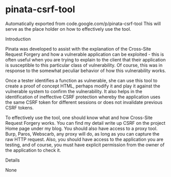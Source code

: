# pinata-csrf-tool
Automatically exported from code.google.com/p/pinata-csrf-tool
This will serve as the place holder on how to effectively use the tool.

Introduction

Pinata was developed to assist with the explanation of the Cross-Site Request Forgery and how a vulnerable application can be exploited - this is often useful when you are trying to explain to the client that their application is susceptible to this particular class of vulnerability. Of course, this was in response to the somewhat peculiar behavior of how this vulnerability works.

Once a tester identifies a function as vulnerable, she can use this tool to create a proof of concept HTML, perhaps modify it and play it against the vulnerable system to confirm the vulnerability. It also helps in the identification of ineffective CSRF protection whereby the application uses the same CSRF token for different sessions or does not invalidate previous CSRF tokens. 

To effectively use the tool, one should know what and how Cross-Site Request Forgery works. You can find my detail write up CSRF on the project Home page under my blog. You should also have access to a proxy tool. Burp, Paros, Webscarb, any proxy will do, as long as you can capture the raw HTTP request. Also, you should have access to the application you are testing, and of course, you must have explicit permission from the owner of the application to check it. 

Details

None

